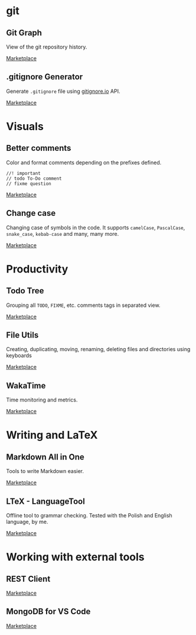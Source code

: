 # git

## Git Graph
View of the git repository history.

[Marketplace](https://marketplace.visualstudio.com/items?itemName=mhutchie.git-graph)

## .gitignore Generator
Generate `.gitignore` file using [gitignore.io](https://gitignore.io) API.

[Marketplace](https://marketplace.visualstudio.com/items?itemName=piotrpalarz.vscode-gitignore-generator)

# Visuals

## Better comments
Color and format comments depending on the prefixes defined.

```
//! important
// todo To-Do comment
// fixme question
```

[Marketplace](https://marketplace.visualstudio.com/items?itemName=aaron-bond.better-comments)

## Change case
Changing case of symbols in the code. It supports `camelCase`, `PascalCase`, `snake_case`, `kebab-case` and many, many more.

[Marketplace](https://marketplace.visualstudio.com/items?itemName=wmaurer.change-case)

# Productivity

## Todo Tree
Grouping all `TODO`, `FIXME`, etc. comments tags in separated view.

[Marketplace](https://marketplace.visualstudio.com/items?itemName=Gruntfuggly.todo-tree)

## File Utils
Creating, duplicating, moving, renaming, deleting files and directories using keyboards

[Marketplace](https://marketplace.visualstudio.com/items?itemName=sleistner.vscode-fileutils)

## WakaTime
Time monitoring and metrics.

[Marketplace](https://marketplace.visualstudio.com/items?itemName=WakaTime.vscode-wakatime)

# Writing and LaTeX

## Markdown All in One
Tools to write Markdown easier.

[Marketplace](https://marketplace.visualstudio.com/items?itemName=yzhang.markdown-all-in-one)

## LTeX - LanguageTool
Offline tool to grammar checking. Tested with the Polish and English language, by me.

[Marketplace](https://marketplace.visualstudio.com/items?itemName=valentjn.vscode-ltex)

# Working with external tools

## REST Client

[Marketplace](https://marketplace.visualstudio.com/items?itemName=humao.rest-client)

## MongoDB for VS Code

[Marketplace](https://marketplace.visualstudio.com/items?itemName=mongodb.mongodb-vscode)
